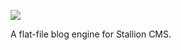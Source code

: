 [<img src="https://img.shields.io/aur/license/yaourt.svg?maxAge=2592000">](https://github.com/StallionCMS/stallion-flat-blog/blob/master/LICENSE)

A flat-file blog engine for Stallion CMS.
